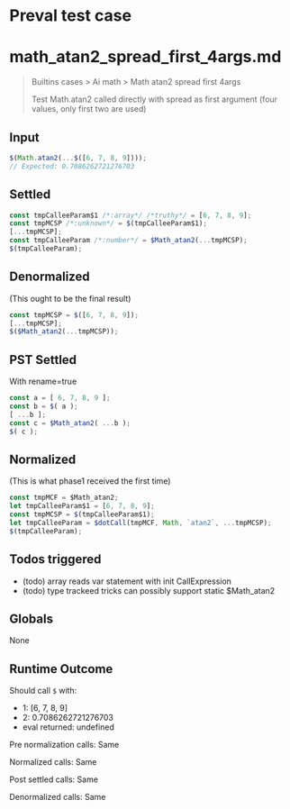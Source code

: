 # Preval test case

# math_atan2_spread_first_4args.md

> Builtins cases > Ai math > Math atan2 spread first 4args
>
> Test Math.atan2 called directly with spread as first argument (four values, only first two are used)

## Input

`````js filename=intro
$(Math.atan2(...$([6, 7, 8, 9])));
// Expected: 0.7086262721276703
`````


## Settled


`````js filename=intro
const tmpCalleeParam$1 /*:array*/ /*truthy*/ = [6, 7, 8, 9];
const tmpMCSP /*:unknown*/ = $(tmpCalleeParam$1);
[...tmpMCSP];
const tmpCalleeParam /*:number*/ = $Math_atan2(...tmpMCSP);
$(tmpCalleeParam);
`````


## Denormalized
(This ought to be the final result)

`````js filename=intro
const tmpMCSP = $([6, 7, 8, 9]);
[...tmpMCSP];
$($Math_atan2(...tmpMCSP));
`````


## PST Settled
With rename=true

`````js filename=intro
const a = [ 6, 7, 8, 9 ];
const b = $( a );
[ ...b ];
const c = $Math_atan2( ...b );
$( c );
`````


## Normalized
(This is what phase1 received the first time)

`````js filename=intro
const tmpMCF = $Math_atan2;
let tmpCalleeParam$1 = [6, 7, 8, 9];
const tmpMCSP = $(tmpCalleeParam$1);
let tmpCalleeParam = $dotCall(tmpMCF, Math, `atan2`, ...tmpMCSP);
$(tmpCalleeParam);
`````


## Todos triggered


- (todo) array reads var statement with init CallExpression
- (todo) type trackeed tricks can possibly support static $Math_atan2


## Globals


None


## Runtime Outcome


Should call `$` with:
 - 1: [6, 7, 8, 9]
 - 2: 0.7086262721276703
 - eval returned: undefined

Pre normalization calls: Same

Normalized calls: Same

Post settled calls: Same

Denormalized calls: Same
